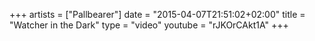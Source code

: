 +++
artists = ["Pallbearer"]
date = "2015-04-07T21:51:02+02:00"
title = "Watcher in the Dark"
type = "video"
youtube = "rJKOrCAkt1A"
+++

